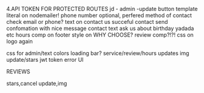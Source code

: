 4.API TOKEN FOR PROTECTED ROUTES
jd - admin -update button
template literal on nodemailer!
phone number optional, perfered method of contact check email or phone?
text on contact us
succeful contact send confomation with nice message
contact text ask us about birthday yadada  etc
hours comp on footer
style on WHY CHOOSE?
review comp?!?!
css on logo again



css for admin/text colors
loading bar? service/review/hours updates
img update/stars
jwt token error UI


REVIEWS

stars,cancel update,img
